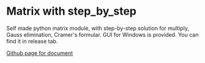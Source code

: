 # Matrix with step_by_step
Self made python matrix module, with step-by-step solution for multiply, Gauss elimination, Cramer's formular.
GUI for Windows is provided. You can find it in release tab.


[Github page for document](https://dhnam.github.io/matrix-with-step-by-step/)
